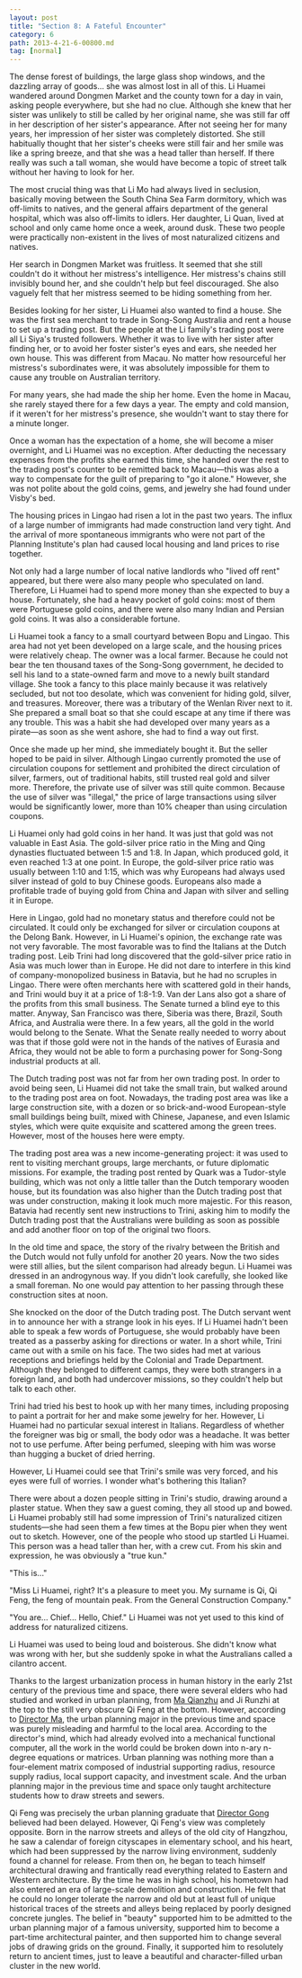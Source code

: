 ```yaml
---
layout: post
title: "Section 8: A Fateful Encounter"
category: 6
path: 2013-4-21-6-00800.md
tag: [normal]
---
```


The dense forest of buildings, the large glass shop windows, and the dazzling array of goods... she was almost lost in all of this. Li Huamei wandered around Dongmen Market and the county town for a day in vain, asking people everywhere, but she had no clue. Although she knew that her sister was unlikely to still be called by her original name, she was still far off in her description of her sister's appearance. After not seeing her for many years, her impression of her sister was completely distorted. She still habitually thought that her sister's cheeks were still fair and her smile was like a spring breeze, and that she was a head taller than herself. If there really was such a tall woman, she would have become a topic of street talk without her having to look for her.

The most crucial thing was that Li Mo had always lived in seclusion, basically moving between the South China Sea Farm dormitory, which was off-limits to natives, and the general affairs department of the general hospital, which was also off-limits to idlers. Her daughter, Li Quan, lived at school and only came home once a week, around dusk. These two people were practically non-existent in the lives of most naturalized citizens and natives.

Her search in Dongmen Market was fruitless. It seemed that she still couldn't do it without her mistress's intelligence. Her mistress's chains still invisibly bound her, and she couldn't help but feel discouraged. She also vaguely felt that her mistress seemed to be hiding something from her.

Besides looking for her sister, Li Huamei also wanted to find a house. She was the first sea merchant to trade in Song-Song Australia and rent a house to set up a trading post. But the people at the Li family's trading post were all Li Siya's trusted followers. Whether it was to live with her sister after finding her, or to avoid her foster sister's eyes and ears, she needed her own house. This was different from Macau. No matter how resourceful her mistress's subordinates were, it was absolutely impossible for them to cause any trouble on Australian territory.

For many years, she had made the ship her home. Even the home in Macau, she rarely stayed there for a few days a year. The empty and cold mansion, if it weren't for her mistress's presence, she wouldn't want to stay there for a minute longer.

Once a woman has the expectation of a home, she will become a miser overnight, and Li Huamei was no exception. After deducting the necessary expenses from the profits she earned this time, she handed over the rest to the trading post's counter to be remitted back to Macau—this was also a way to compensate for the guilt of preparing to "go it alone." However, she was not polite about the gold coins, gems, and jewelry she had found under Visby's bed.

The housing prices in Lingao had risen a lot in the past two years. The influx of a large number of immigrants had made construction land very tight. And the arrival of more spontaneous immigrants who were not part of the Planning Institute's plan had caused local housing and land prices to rise together.

Not only had a large number of local native landlords who "lived off rent" appeared, but there were also many people who speculated on land. Therefore, Li Huamei had to spend more money than she expected to buy a house. Fortunately, she had a heavy pocket of gold coins: most of them were Portuguese gold coins, and there were also many Indian and Persian gold coins. It was also a considerable fortune.

Li Huamei took a fancy to a small courtyard between Bopu and Lingao. This area had not yet been developed on a large scale, and the housing prices were relatively cheap. The owner was a local farmer. Because he could not bear the ten thousand taxes of the Song-Song government, he decided to sell his land to a state-owned farm and move to a newly built standard village. She took a fancy to this place mainly because it was relatively secluded, but not too desolate, which was convenient for hiding gold, silver, and treasures. Moreover, there was a tributary of the Wenlan River next to it. She prepared a small boat so that she could escape at any time if there was any trouble. This was a habit she had developed over many years as a pirate—as soon as she went ashore, she had to find a way out first.

Once she made up her mind, she immediately bought it. But the seller hoped to be paid in silver. Although Lingao currently promoted the use of circulation coupons for settlement and prohibited the direct circulation of silver, farmers, out of traditional habits, still trusted real gold and silver more. Therefore, the private use of silver was still quite common. Because the use of silver was "illegal," the price of large transactions using silver would be significantly lower, more than 10% cheaper than using circulation coupons.

Li Huamei only had gold coins in her hand. It was just that gold was not valuable in East Asia. The gold-silver price ratio in the Ming and Qing dynasties fluctuated between 1:5 and 1:8. In Japan, which produced gold, it even reached 1:3 at one point. In Europe, the gold-silver price ratio was usually between 1:10 and 1:15, which was why Europeans had always used silver instead of gold to buy Chinese goods. Europeans also made a profitable trade of buying gold from China and Japan with silver and selling it in Europe.

Here in Lingao, gold had no monetary status and therefore could not be circulated. It could only be exchanged for silver or circulation coupons at the Delong Bank. However, in Li Huamei's opinion, the exchange rate was not very favorable. The most favorable was to find the Italians at the Dutch trading post. Leib Trini had long discovered that the gold-silver price ratio in Asia was much lower than in Europe. He did not dare to interfere in this kind of company-monopolized business in Batavia, but he had no scruples in Lingao. There were often merchants here with scattered gold in their hands, and Trini would buy it at a price of 1:8-1:9. Van der Lans also got a share of the profits from this small business. The Senate turned a blind eye to this matter. Anyway, San Francisco was there, Siberia was there, Brazil, South Africa, and Australia were there. In a few years, all the gold in the world would belong to the Senate. What the Senate really needed to worry about was that if those gold were not in the hands of the natives of Eurasia and Africa, they would not be able to form a purchasing power for Song-Song industrial products at all.

The Dutch trading post was not far from her own trading post. In order to avoid being seen, Li Huamei did not take the small train, but walked around to the trading post area on foot. Nowadays, the trading post area was like a large construction site, with a dozen or so brick-and-wood European-style small buildings being built, mixed with Chinese, Japanese, and even Islamic styles, which were quite exquisite and scattered among the green trees. However, most of the houses here were empty.

The trading post area was a new income-generating project: it was used to rent to visiting merchant groups, large merchants, or future diplomatic missions. For example, the trading post rented by Quark was a Tudor-style building, which was not only a little taller than the Dutch temporary wooden house, but its foundation was also higher than the Dutch trading post that was under construction, making it look much more majestic. For this reason, Batavia had recently sent new instructions to Trini, asking him to modify the Dutch trading post that the Australians were building as soon as possible and add another floor on top of the original two floors.

In the old time and space, the story of the rivalry between the British and the Dutch would not fully unfold for another 20 years. Now the two sides were still allies, but the silent comparison had already begun. Li Huamei was dressed in an androgynous way. If you didn't look carefully, she looked like a small foreman. No one would pay attention to her passing through these construction sites at noon.

She knocked on the door of the Dutch trading post. The Dutch servant went in to announce her with a strange look in his eyes. If Li Huamei hadn't been able to speak a few words of Portuguese, she would probably have been treated as a passerby asking for directions or water. In a short while, Trini came out with a smile on his face. The two sides had met at various receptions and briefings held by the Colonial and Trade Department. Although they belonged to different camps, they were both strangers in a foreign land, and both had undercover missions, so they couldn't help but talk to each other.

Trini had tried his best to hook up with her many times, including proposing to paint a portrait for her and make some jewelry for her. However, Li Huamei had no particular sexual interest in Italians. Regardless of whether the foreigner was big or small, the body odor was a headache. It was better not to use perfume. After being perfumed, sleeping with him was worse than hugging a bucket of dried herring.

However, Li Huamei could see that Trini's smile was very forced, and his eyes were full of worries. I wonder what's bothering this Italian?

There were about a dozen people sitting in Trini's studio, drawing around a plaster statue. When they saw a guest coming, they all stood up and bowed. Li Huamei probably still had some impression of Trini's naturalized citizen students—she had seen them a few times at the Bopu pier when they went out to sketch. However, one of the people who stood up startled Li Huamei. This person was a head taller than her, with a crew cut. From his skin and expression, he was obviously a "true kun."

"This is..."

"Miss Li Huamei, right? It's a pleasure to meet you. My surname is Qi, Qi Feng, the feng of mountain peak. From the General Construction Company."

"You are... Chief... Hello, Chief." Li Huamei was not yet used to this kind of address for naturalized citizens.

Li Huamei was used to being loud and boisterous. She didn't know what was wrong with her, but she suddenly spoke in what the Australians called a cilantro accent.

Thanks to the largest urbanization process in human history in the early 21st century of the previous time and space, there were several elders who had studied and worked in urban planning, from [Ma Qianzhu][y005] and Ji Runzhi at the top to the still very obscure Qi Feng at the bottom. However, according to [Director Ma][y005], the urban planning major in the previous time and space was purely misleading and harmful to the local area. According to the director's mind, which had already evolved into a mechanical functional computer, all the work in the world could be broken down into n-ary n-degree equations or matrices. Urban planning was nothing more than a four-element matrix composed of industrial supporting radius, resource supply radius, local support capacity, and investment scale. And the urban planning major in the previous time and space only taught architecture students how to draw streets and sewers.

Qi Feng was precisely the urban planning graduate that [Director Gong][y005] believed had been delayed. However, Qi Feng's view was completely opposite. Born in the narrow streets and alleys of the old city of Hangzhou, he saw a calendar of foreign cityscapes in elementary school, and his heart, which had been suppressed by the narrow living environment, suddenly found a channel for release. From then on, he began to teach himself architectural drawing and frantically read everything related to Eastern and Western architecture. By the time he was in high school, his hometown had also entered an era of large-scale demolition and construction. He felt that he could no longer tolerate the narrow and old but at least full of unique historical traces of the streets and alleys being replaced by poorly designed concrete jungles. The belief in "beauty" supported him to be admitted to the urban planning major of a famous university, supported him to become a part-time architectural painter, and then supported him to change several jobs of drawing grids on the ground. Finally, it supported him to resolutely return to ancient times, just to leave a beautiful and character-filled urban cluster in the new world.

[y005]: /characters/y005 "Ma Qianzhu"
